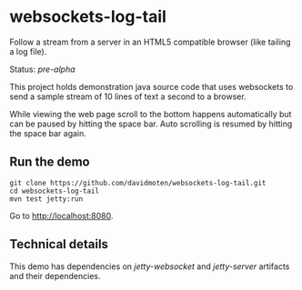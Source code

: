 websockets-log-tail
===================

Follow a stream from a server in an HTML5 compatible browser (like tailing a log file).

Status: *pre-alpha*

This project holds demonstration java source code that uses 
websockets to send a sample stream of 10 lines of text a second
to a browser. 

While viewing the web page scroll to the bottom 
happens automatically but can be paused by hitting the space bar.
Auto scrolling is resumed by hitting the space bar again.

Run the demo
----------------

    git clone https://github.com/davidmoten/websockets-log-tail.git
    cd websockets-log-tail
    mvn test jetty:run
    
Go to [http://localhost:8080](http://localhost:8080).

Technical details
---------------------
This demo has dependencies on *jetty-websocket* and *jetty-server* artifacts and their dependencies. 

